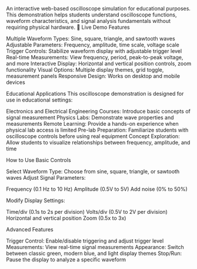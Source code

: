 An interactive web-based oscilloscope simulation for educational purposes. This demonstration helps students understand oscilloscope functions, waveform characteristics, and signal analysis fundamentals without requiring physical hardware.
🔗 Live Demo
Features

Multiple Waveform Types: Sine, square, triangle, and sawtooth waves
Adjustable Parameters: Frequency, amplitude, time scale, voltage scale
Trigger Controls: Stabilize waveform display with adjustable trigger level
Real-time Measurements: View frequency, period, peak-to-peak voltage, and more
Interactive Display: Horizontal and vertical position controls, zoom functionality
Visual Options: Multiple display themes, grid toggle, measurement panels
Responsive Design: Works on desktop and mobile devices

Educational Applications
This oscilloscope demonstration is designed for use in educational settings:

Electronics and Electrical Engineering Courses: Introduce basic concepts of signal measurement
Physics Labs: Demonstrate wave properties and measurements
Remote Learning: Provide a hands-on experience when physical lab access is limited
Pre-lab Preparation: Familiarize students with oscilloscope controls before using real equipment
Concept Exploration: Allow students to visualize relationships between frequency, amplitude, and time

How to Use
Basic Controls

Select Waveform Type: Choose from sine, square, triangle, or sawtooth waves
Adjust Signal Parameters:

Frequency (0.1 Hz to 10 Hz)
Amplitude (0.5V to 5V)
Add noise (0% to 50%)


Modify Display Settings:

Time/div (0.1s to 2s per division)
Volts/div (0.5V to 2V per division)
Horizontal and vertical position
Zoom (0.5x to 3x)



Advanced Features

Trigger Control: Enable/disable triggering and adjust trigger level
Measurements: View real-time signal measurements
Appearance: Switch between classic green, modern blue, and light display themes
Stop/Run: Pause the display to analyze a specific waveform
